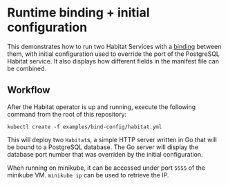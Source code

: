 # Runtime binding + initial configuration

This demonstrates how to run two Habitat Services with a [binding](https://www.habitat.sh/docs/run-packages-binding/) between them, with initial configuration used to override the port of the PostgreSQL Habitat service. It also displays how different fields in the manifest file can be combined.

## Workflow

After the Habitat operator is up and running, execute the following command from the root of this repository:

```
kubectl create -f examples/bind-config/habitat.yml
```

This will deploy two `Habitat`s, a simple HTTP server written in Go that will be bound to a PostgreSQL database. The Go server will display the database port number that was overriden by the initial configuration.

When running on minikube, it can be accessed under port `5555` of the minikube VM. `minikube ip` can be used to retrieve the IP.
